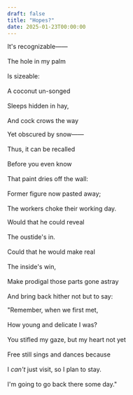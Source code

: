 ```yaml
---
draft: false
title: "Hopes?"
date: 2025-01-23T00:00:00
---
```


It's recognizable—— <br>  
The hole in my palm <br>  
Is sizeable: <br>  
A coconut un-songed <br>  
Sleeps hidden in hay, <br>  
And cock crows the way 

Yet obscured by snow—— <br>  
Thus, it can be recalled <br>  
Before you even know <br>  
That paint dries off the wall: <br>  
Former figure now pasted away; <br>  
The workers choke their working day.

Would that he could reveal <br>  
The oustide's in. <br>  
Could that he would make real <br>  
The inside's win, <br>  
Make prodigal those parts gone astray <br>  
And bring back hither not but to say: 

"Remember, when we first met, <br>  
How young and delicate I was? <br>  
You stifled my gaze, but my heart not yet <br>  
Free still sings and dances because <br>  
I *can't* just visit, so I plan to stay. <br>  
I'm going to go back there some day."